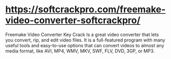 # https://softcrackpro.com/freemake-video-converter-softcrackpro/
Freemake Video Converter Key Crack  Is a great video converter that lets you convert, rip, and edit video files. It is a full-featured program with many useful tools and easy-to-use options that can convert videos to almost any media format, like AVI, MP4, WMV, MKV, SWF, FLV, DVD, 3GP, or MP3.
